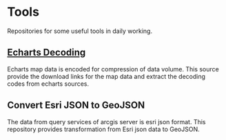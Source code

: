 # Tools
Repositories for some useful tools in daily working.

## [Echarts Decoding](https://github.com/luwei14/Tools/tree/master/EchartsDecoding)
Echarts map data is encoded for compression of data volume. This source provide the download links for the map data and extract the decoding codes from echarts sources.

## Convert Esri JSON to GeoJSON
The data from query services of arcgis server is esri json format. This repository provides transformation from Esri json data to GeoJSON.
